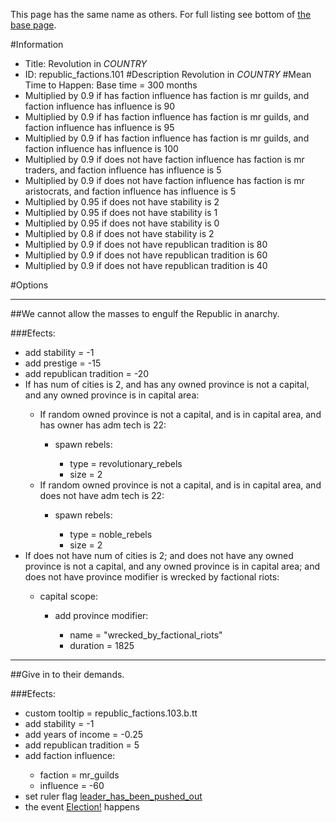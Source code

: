 This page has the same name as others. For full listing see bottom of [the base page](revolution_in_country.md).

#Information
 - Title: Revolution in $COUNTRY$
 - ID: republic_factions.101
#Description
Revolution in $COUNTRY$
#Mean Time to Happen:
Base time = 300 months
 - Multiplied by 0.9 if has faction influence has faction is mr guilds, and faction influence has influence is 90
 - Multiplied by 0.9 if has faction influence has faction is mr guilds, and faction influence has influence is 95
 - Multiplied by 0.9 if has faction influence has faction is mr guilds, and faction influence has influence is 100
 - Multiplied by 0.9 if does not have faction influence has faction is mr traders, and faction influence has influence is 5
 - Multiplied by 0.9 if does not have faction influence has faction is mr aristocrats, and faction influence has influence is 5
 - Multiplied by 0.95 if does not have stability is 2
 - Multiplied by 0.95 if does not have stability is 1
 - Multiplied by 0.95 if does not have stability is 0
 - Multiplied by 0.8 if does not have stability is 2
 - Multiplied by 0.9 if does not have republican tradition is 80
 - Multiplied by 0.9 if does not have republican tradition is 60
 - Multiplied by 0.9 if does not have republican tradition is 40

#Options

___
##We cannot allow the masses to engulf the Republic in anarchy.

###Efects:<ul><li>add stability = -1</li><li>add prestige = -15</li><li>add republican tradition = -20</li><li>If has num of cities is 2, and  has any owned province is not a capital, and any owned province is in capital area:</li><ul><li>If random owned province is not a capital, and  is in capital area, and  has owner has adm tech is 22:</li><ul><li>spawn rebels:</li><ul><li>type = revolutionary_rebels</li><li>size = 2</li></ul></ul><li>If random owned province is not a capital, and  is in capital area, and  does not have adm tech is 22:</li><ul><li>spawn rebels:</li><ul><li>type = noble_rebels</li><li>size = 2</li></ul></ul></ul><li>If does not have num of cities is 2; and does not have any owned province is not a capital, and any owned province is in capital area; and  does not have province modifier is wrecked by factional riots:</li><ul><li>capital scope:</li><ul><li>add province modifier:</li><ul><li>name = "wrecked_by_factional_riots"</li><li>duration = 1825</li></ul></ul></ul></ul>

___
##Give in to their demands.

###Efects:<ul><li>custom tooltip = republic_factions.103.b.tt</li><li>add stability = -1</li><li>add years of income = -0.25</li><li>add republican tradition = 5</li><li>add faction influence:</li><ul><li>faction = mr_guilds</li><li>influence = -60</li></ul><li>set ruler flag [leader_has_been_pushed_out](../flags/leader_has_been_pushed_out.md)</li><li>the event [Election!](../events/election.md) happens</li></ul>
